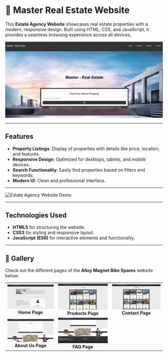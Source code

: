 # 🏡 Master Real Estate Website

This **Estate Agency Website** showcases real estate properties with a modern, responsive design. Built using HTML, CSS, and JavaScript, it provides a seamless browsing experience across all devices.

![Estate Agency Website Screenshot](Screenshot_2024_11_29-4.png)

---

## Features

- **Property Listings**: Display of properties with details like price, location, and features.
- **Responsive Design**: Optimized for desktops, tablets, and mobile devices.
- **Search Functionality**: Easily find properties based on filters and keywords.
- **Modern UI**: Clean and professional interface.

---
  
![Estate Agency Website Demo](https://i.pinimg.com/originals/d3/18/13/d3181322e4522cf897fa8c1a038c6a2d.gif)

---

## Technologies Used

- **HTML5** for structuring the website.
- **CSS3** for styling and responsive layout.
- **JavaScript (ES6)** for interactive elements and functionality.

---

## 📸 Gallery

Check out the different pages of the **Alloy Magnet Bike Spares** website below:

<table>
  <tr>
    <td align="center">
      <img src="Screenshot_2024_12_02-6.png" alt="Home Page" width="300"/>
      <br/>
      <b>Home Page</b>
    </td>
    <td align="center">
      <img src="Screenshot_2024_12_02-7.png" alt="Products Page" width="300"/>
      <br/>
      <b>Products Page</b>
    </td>
    <td align="center">
      <img src="Screenshot_2024_12_02-8.png" alt="Contact Page" width="300"/>
      <br/>
      <b>Contact Page</b>
    </td>
  </tr>
  <tr>
    <td align="center">
      <img src="Screenshot_2024_12_02-9.png" alt="About Us Page" width="300"/>
      <br/>
      <b>About Us Page</b>
    </td>
    <td align="center">
      <img src="Screenshot_2024_12_02-10.png" alt="FAQ Page" width="300"/>
      <br/>
      <b>FAQ Page</b>
    </td>
  </tr>
</table>

